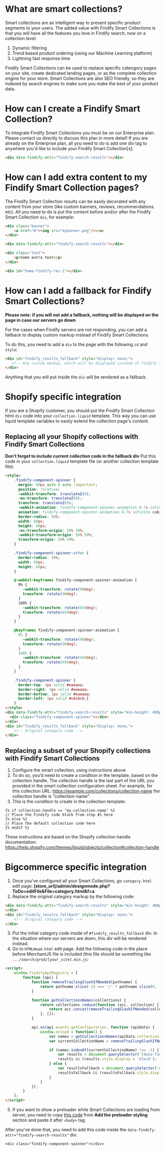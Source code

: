 # What are smart collections?

Smart collections are an intelligent way to present specific product segments to your users. 
The added value with Findify Smart Collections is that you will have all the features you love in Findify search, now on a collection level:

1. Dynamic filtering
2. Trend based product ordering (using our Machine Learning platform)
3. Lightning fast response time

Findify Smart Collections can be used to replace specific cateogory pages on your site, create dedicated landing pages, or as the complete collection engine for your store. Smart Collections are also SEO friendly, so they are indexed by search engines to make sure you make the best of your product data. 

# How can I create a Findify Smart Collection?

To integrate Findify Smart Collections you must be on our Enterprise plan. Please contact us directly to discuss this plan in more detail!
If you are already on the Enterprise plan, all you need to do is add one div tag to anywhere you'd like to include your Findify Smart Collection[s]:

```html
<div data-findify-attr="findify-search-results"></div>
```

# How can I add extra content to my Findify Smart Collection pages?

The Findify Smart Collection results can be easily decorated with any content from your store (like custom banners, reviews, recommendations. etc). 
All you need to do is put the content before and/or after the Findify Smart Collection `div`, for example:

```html
<div class="banner"> 
    <a href="#"><img src="mybanner.png"/></a>
</div>

<div data-findify-attr="findify-search-results"></div>

<div class="text">
    <p>Some extra text</p>
</div>

<div id="home-findify-rec-1"></div>
```

# How can I add a fallback for Findify Smart Collections?
__Please note: if you will not add a fallback, nothing will be displayed on the page in case our servers go down__

For the cases when Findify servers are not responding, you can add a fallback to display custom markup instead of Findify Smart Collections.

To do this, you need to add a `div` to the page with the following `id` and `style`:
```html
<div id="findify_results_fallback" style="display: none;">
   <!-- Any custom markup, which will be displayed instead of findify smart collections -->
</div>
```

Anything that you will put inside the `div` will be rendered as a fallback.

# Shopify specific integration
If you are a Shopify customer, you should put the Findify Smart Collection html `div` code into your `collection.liquid` template.
This way you can use liquid template variables to easily extend the collection page's content.

## Replacing all your Shopify collections with Findify Smart Collections
__Don't forget to include current collection code in the fallback div__
Put this code in your `collection.liquid` template file (or another collection template file): 

  ```html
  <style>
      .findify-component-spinner {
        margin: 60px auto 0 auto !important;
        position: relative;
        -webkit-transform: translateZ(0);
        -ms-transform: translateZ(0);
        transform: translateZ(0);
        -webkit-animation: findify-component-spinner-animation 0.7s infinite cubic-bezier(0.67, 0.35, 0.7, 0.8);
        animation: findify-component-spinner-animation 0.7s infinite cubic-bezier(0.67, 0.35, 0.7, 0.8);
        border-radius: 50%;
        width: 60px;
        height: 60px;
        -ms-transform-origin: 50% 50%;
        -webkit-transform-origin: 50% 50%;
        transform-origin: 50% 50%;
      }

      .findify-component-spinner:after {
        border-radius: 50%;
        width: 60px;
        height: 60px; 
      }

      @-webkit-keyframes findify-component-spinner-animation {
        0% {
          -webkit-transform: rotate(90deg);
          transform: rotate(90deg); 
        }
        100% {
          -webkit-transform: rotate(450deg);
          transform: rotate(450deg); 
        }
      }

      @keyframes findify-component-spinner-animation {
        0% {
          -webkit-transform: rotate(90deg);
          transform: rotate(90deg); 
        }
        100% {
          -webkit-transform: rotate(450deg);
          transform: rotate(450deg); 
        } 
      }

      .findify-component-spinner {
        border-top: 3px solid #eaeaea;
        border-right: 3px solid #eaeaea;
        border-bottom: 3px solid #eaeaea;
        border-left: 3px solid #c6c6c6;}
      }
  </style>
  <div data-findify-attr="findify-search-results" style="min-height: 400px; display:none">
    <div class="findify-component-spinner"></div>
  </div>
  <div id="findify_results_fallback" style="display: none;">
      <!-- Original category code -->
  </div>
  ```

## Replacing a subset of your Shopify collections with Findify Smart Collections
1. Configure the smart collection, using instructions above
2. To do so, you’d need to create a condition in the template, based on the collection handle. The collection handle is the last part of the URL you provided in the smart collection configuration sheet. For example, for this collection URL: https://example.com/collections/collection-name the collection handle is "collection-name"
3. This is the condition to create in the collection template:
```
{% if collection.handle == ‘my-collection-name’ %}
// Place the Findify code block from step #1 here
{% else %}
// Place the default collection code here
{% endif %}
```
These instructions are based on the Shopify collection handle documentation: https://help.shopify.com/themes/liquid/objects/collection#collection-handle

# Bigcommerce specific integration
1. Once you've configured all your Smart Collections, go `category.html` edit page:
  **[store_url]/admin/designmode.php?ToDo=editFile&File=category.html&f=a**
2. Replace the original category markup by the following code:

  ```html
  <div data-findify-attr="findify-search-results" style="min-height: 400px; display:none">
  </div>
  <div id="findify_results_fallback" style="display: none;">
      <!-- Original category code -->
  </div>
  ```
3. Put the initial category code inside of `#findify_results_fallback` div. In the situation where our servers are down, this div will be rendered instead.
4. Go to `HTMLHead.html` edit page. Add the following code in the place before MerchantJS file is included (this file should be something like `.../search/prod/[your_site].min.js`:
  ```html
  <script>
      window.findifyApiRegistry = [
          function (api) {
              function removeTrailingSlashIfNeeded(pathname) {
                  return pathname.slice(-1) === '/' ? pathname.slice(0, -1) : pathname;
              }

              function getCollectionsNames(collections) {
                  return collections.reduce(function (acc, collection) {
                      return acc.concat(removeTrailingSlashIfNeeded(collection.slot));
                  }, []);
              }

              api.on(api.events.gotConfiguration, function (apiData) {
                  window.onload = function() {
                      var names = getCollectionsNames(apiData.collection);
                      var currentCollectionName = removeTrailingSlashIfNeeded(document.location.pathname);

                      if (names.indexOf(currentCollectionName) !== -1) {
                          var results = document.querySelector('[data-findify-attr="findify-search-results"]');
                          results && (results.style.display = 'block');
                      } else {
                          var resultsFallback = document.querySelector('#findify_results_fallback');
                          resultsFallback && (resultsFallback.style.display = 'block');
                      }
                  }
              });
          }
      ];
  </script>
  ```
5. If you want to show a preloader while Smart Collections are loading from server, you need to copy [this code](https://github.com/findify/documentation/blob/master/merchant-js/examples/customization/preloader/bigcommerce.md) from **Add the preloader styling** section and paste it after `<body>` tag.

  After you've done that, you need to add this code inside the `data-findify-attr="findify-search-results"` div:

  ```
  <div class="findify-component-spinner"></div>
  ```
